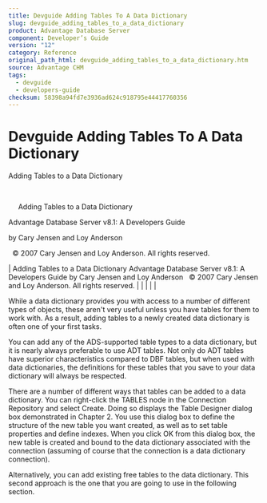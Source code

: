 ```yaml
---
title: Devguide Adding Tables To A Data Dictionary
slug: devguide_adding_tables_to_a_data_dictionary
product: Advantage Database Server
component: Developer’s Guide
version: "12"
category: Reference
original_path_html: devguide_adding_tables_to_a_data_dictionary.htm
source: Advantage CHM
tags:
  - devguide
  - developers-guide
checksum: 58398a94fd7e3936ad624c918795e44417760356
---
```


# Devguide Adding Tables To A Data Dictionary

Adding Tables to a Data Dictionary

 

     Adding Tables to a Data Dictionary

Advantage Database Server v8.1: A Developers Guide

by Cary Jensen and Loy Anderson

  © 2007 Cary Jensen and Loy Anderson. All rights reserved.

| Adding Tables to a Data Dictionary  Advantage Database Server v8.1: A Developers Guide  by Cary Jensen and Loy Anderson    © 2007 Cary Jensen and Loy Anderson. All rights reserved. |  |  |  |  |

While a data dictionary provides you with access to a number of different types of objects, these aren't very useful unless you have tables for them to work with. As a result, adding tables to a newly created data dictionary is often one of your first tasks.

You can add any of the ADS-supported table types to a data dictionary, but it is nearly always preferable to use ADT tables. Not only do ADT tables have superior characteristics compared to DBF tables, but when used with data dictionaries, the definitions for these tables that you save to your data dictionary will always be respected.

There are a number of different ways that tables can be added to a data dictionary. You can right-click the TABLES node in the Connection Repository and select Create. Doing so displays the Table Designer dialog box demonstrated in Chapter 2. You use this dialog box to define the structure of the new table you want created, as well as to set table properties and define indexes. When you click OK from this dialog box, the new table is created and bound to the data dictionary associated with the connection (assuming of course that the connection is a data dictionary connection).

Alternatively, you can add existing free tables to the data dictionary. This second approach is the one that you are going to use in the following section.
